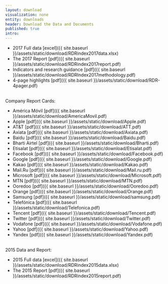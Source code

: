 ```yaml
---
layout: download
visualization: none
entity: downloads
header: Download the Data and Documents
published: true
intro: 
---
```


 - 2017 Full data [excel]({{ site.baseurl }}/assets/static/download/RDRindex2017data.xlsx) 
 - The 2017 Report [pdf]({{ site.baseurl }}/assets/static/download/RDRindex2017report.pdf)
 - Indicators and research guidance [pdf]({{ site.baseurl }}/assets/static/download/RDRIndex2017methodology.pdf)
 - 4-page highlights [pdf]({{ site.baseurl }}/assets/static/download/RDR-4pager.pdf)
<br />
Company Report Cards:

 - América Móvil [pdf]({{ site.baseurl }}/assets/static/download/AmericaMovil.pdf)
 - Apple [pdf]({{ site.baseurl }}/assets/static/download/Apple.pdf)
 - AT&T [pdf]({{ site.baseurl }}/assets/static/download/ATT.pdf)
 - Axiata [pdf]({{ site.baseurl }}/assets/static/download/Axiata.pdf)
 - Baidu [pdf]({{ site.baseurl }}/assets/static/download/Baidu.pdf)
 - Bharti Airtel [pdf]({{ site.baseurl }}/assets/static/download/Bharti.pdf)
 - Etisalat [pdf]({{ site.baseurl }}/assets/static/download/Etisalat.pdf)
 - Facebook [pdf]({{ site.baseurl }}/assets/static/download/Facebook.pdf)
 - Google [pdf]({{ site.baseurl }}/assets/static/download/Google.pdf)
 - Kakao [pdf]({{ site.baseurl }}/assets/static/download/Kakao.pdf)
 - Mail.Ru [pdf]({{ site.baseurl }}/assets/static/download/Mail.ru.pdf)
 - Microsoft [pdf]({{ site.baseurl }}/assets/static/download/Microsoft.pdf)
 - MTN [pdf]({{ site.baseurl }}/assets/static/download/MTN.pdf)
 - Ooredoo [pdf]({{ site.baseurl }}/assets/static/download/Ooredoo.pdf)
 - Orange [pdf]({{ site.baseurl }}/assets/static/download/Orange.pdf)
 - Samsung [pdf]({{ site.baseurl }}/assets/static/download/samsung.pdf)
 - Telefónica [pdf]({{ site.baseurl }}/assets/static/download/Telefonica.pdf)
 - Tencent [pdf]({{ site.baseurl }}/assets/static/download/Tencent.pdf)
 - Twitter [pdf]({{ site.baseurl }}/assets/static/download/Twitter.pdf)
 - Vodafone [pdf]({{ site.baseurl }}/assets/static/download/Vodafone.pdf)
 - Yahoo [pdf]({{ site.baseurl }}/assets/static/download/Yahoo.pdf)
 - Yandex [pdf]({{ site.baseurl }}/assets/static/download/Yandex.pdf)
<br />
2015 Data and Report:

 - 2015 Full data [excel]({{ site.baseurl }}/assets/static/download/RDRindex2015data.xlsx)
 - The 2015 Report [pdf]({{ site.baseurl }}/assets/static/download/RDRindex2015report.pdf)

